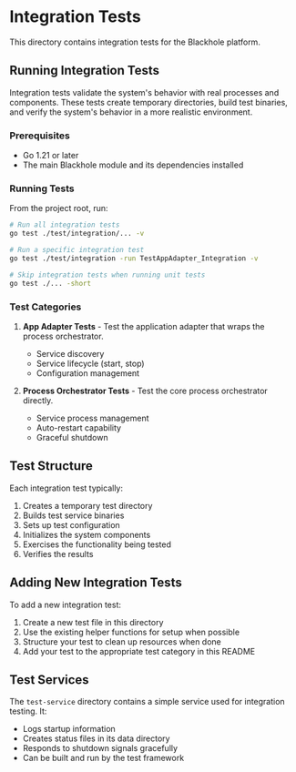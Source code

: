 # Integration Tests

This directory contains integration tests for the Blackhole platform.

## Running Integration Tests

Integration tests validate the system's behavior with real processes and components. These tests create temporary directories, build test binaries, and verify the system's behavior in a more realistic environment.

### Prerequisites

- Go 1.21 or later
- The main Blackhole module and its dependencies installed

### Running Tests

From the project root, run:

```sh
# Run all integration tests
go test ./test/integration/... -v

# Run a specific integration test
go test ./test/integration -run TestAppAdapter_Integration -v

# Skip integration tests when running unit tests
go test ./... -short
```

### Test Categories

1. **App Adapter Tests** - Test the application adapter that wraps the process orchestrator.
   - Service discovery
   - Service lifecycle (start, stop)
   - Configuration management

2. **Process Orchestrator Tests** - Test the core process orchestrator directly.
   - Service process management
   - Auto-restart capability
   - Graceful shutdown

## Test Structure

Each integration test typically:

1. Creates a temporary test directory
2. Builds test service binaries
3. Sets up test configuration
4. Initializes the system components
5. Exercises the functionality being tested
6. Verifies the results

## Adding New Integration Tests

To add a new integration test:

1. Create a new test file in this directory
2. Use the existing helper functions for setup when possible
3. Structure your test to clean up resources when done
4. Add your test to the appropriate test category in this README

## Test Services

The `test-service` directory contains a simple service used for integration testing. It:

- Logs startup information
- Creates status files in its data directory
- Responds to shutdown signals gracefully
- Can be built and run by the test framework